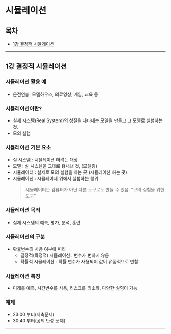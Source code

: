 # 시뮬레이션

## 목차
- [1강 결정적 시뮬레이션](#1강-결정적-시뮬레이션)

<hr/>

## 1강 결정적 시뮬레이션
### 시뮬레이션 활용 예
  - 운전연습, 모델하우스, 의료영상, 게임, 교육 등
### 시뮬레이션이란?
  - 실제 시스템(Real System)의 성질을 나타내는 모델을 만들고 그 모델로 실험하는 것.
  - 모의 실험
### 시뮬레이션 기본 요소
  - 실 시스템 : 시뮬레이션 하려는 대상 
  - 모델 : 실 시스템을 그대로 흉내낸 것, (모델링)
  - 시뮬레이터 : 실제로 모의 실험을 하는 곳 (시뮬레이션 하는 곳)
  - 시뮬레이션 : 시뮬레이터 위에서 실험하는 행위
    > 시뮬레이터는 컴퓨터가 아닌 다른 도구로도 만들 수 있음. "모의 실험을 위한 도구"
### 시뮬레이션 목적
  - 실제 시스템의 예측, 평가, 분석, 훈련
### 시뮬레이션의 구분
  - 확률변수의 사용 여부에 따라
    - 결정적(확정적) 시뮬레이션 : 변수가 변하지 않음
    - 확률적 시뮬레이션 : 확률 변수가 사용되어 값이 유동적으로 변함
### 시뮬레이션 특징
  - 미래를 예측, 시간변수를 사용, 리스크를 최소화, 다양한 실험이 가능
### 예제
- 23:00 부터(저축문제)
- 30:40 부터(공의 탄성 문제)

<hr/>
